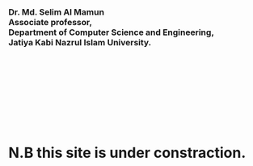 ### Dr. Md. Selim Al Mamun <br/>Associate professor, <br/> Department of Computer Science and Engineering,<br/> Jatiya Kabi Nazrul Islam University.

<br/><br/><br/><br/><br/><br/><br/><br/>
# N.B this site is under constraction.
